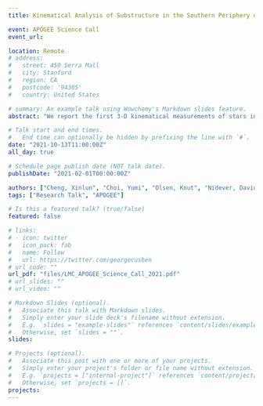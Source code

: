 ```yaml
---
title: Kinematical Analysis of Substructure in the Southern Periphery of the Large Magellanic Cloud

event: APOGEE Science Call
event_url: 

location: Remote
# address:
#   street: 450 Serra Mall
#   city: Stanford
#   region: CA
#   postcode: '94305'
#   country: United States

# summary: An example talk using Wowchemy's Markdown slides feature.
abstract: "We report the first 3-D kinematical measurements of stars in the direction of several recently discovered substructures in the southern periphery of the Large Magellanic Cloud (LMC) using a combination of Gaia proper motions and radial velocities from the APOGEE-2 survey.  More specifically, we explore stars that lie in assorted APOGEE-2 pointings in a region of the LMC periphery where various diffuse or stream-like overdensities of stars have previously been identified in maps of stars from Gaia and DECam; some of the APOGEE-2 pointings were deliberately selected to overlap these overdensities. By means of a comparison to a model of the LMC disk rotation, we find that a sizeable fraction of the APOGEE-2 stars have extreme space velocities that are distinct from, and clearly not a simple extension of, the LMC disk. Using N-body hydrodynamical simulations of the past dynamical evolution and interaction of the LMC and Small Magellanic Cloud (SMC), we explore whether the extreme velocity stars may be accounted for as LMC and/or SMC tidal debris created in the course of that interaction. We conclude that the combination of LMC and SMC debris produced from their mutual interaction is a promising explanation for the extreme velocity stars observed, although we cannot rule out other possible origins, and that these new data should be used to constrain future simulations of the LMC-SMC interaction. We also conclude that many of the stars in the southern periphery of the LMC lie out of the LMC plane by several kpc. Given that the chemistry of these stars suggest they are likely of Magellanic origin, our results suggest that a wider exploration of the past interaction history of the Magellanic Clouds is needed."

# Talk start and end times.
#   End time can optionally be hidden by prefixing the line with `#`.
date: "2021-10-13T11:00:00Z"
all_day: true

# Schedule page publish date (NOT talk date).
publishDate: "2021-02-01T00:00:00Z"

authors: ["Cheng, Xinlun", "Choi, Yumi", "Olsen, Knut", "Nidever, David L.", "Majewski, Steven R.", "Monachesi, Antonela", "Besla, Gurtina", "APOGEE Team"]
tags: ["Research Talk", "APOGEE"]

# Is this a featured talk? (true/false)
featured: false

# links:
# - icon: twitter
#   icon_pack: fab
#   name: Follow
#   url: https://twitter.com/georgecushen
# url_code: ""
url_pdf: "files/LMC_APOGEE_Science_Call_2021.pdf"
# url_slides: ""
# url_video: ""

# Markdown Slides (optional).
#   Associate this talk with Markdown slides.
#   Simply enter your slide deck's filename without extension.
#   E.g. `slides = "example-slides"` references `content/slides/example-slides.md`.
#   Otherwise, set `slides = ""`.
slides:

# Projects (optional).
#   Associate this post with one or more of your projects.
#   Simply enter your project's folder or file name without extension.
#   E.g. `projects = ["internal-project"]` references `content/project/deep-learning/index.md`.
#   Otherwise, set `projects = []`.
projects:
---
```


